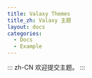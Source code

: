 ```yaml
---
title: Valaxy Themes
title_zh: Valaxy 主题
layout: docs
categories:
  - Docs
  - Example
---
```


::: zh-CN
欢迎提交主题。
:::
